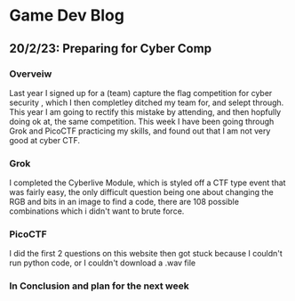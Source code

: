 # Game Dev Blog 

## 20/2/23: Preparing for Cyber Comp

### Overveiw

Last year I signed up for a (team) capture the flag competition for cyber security , which I then completley ditched my team for, and selept through. This year I am going to rectify this mistake by attending, and then hopfully doing ok at, the same competition. This week I have been going through Grok and PicoCTF practicing my skills, and found out that I am not very good at cyber CTF.

### Grok

I completed the Cyberlive Module, which is styled off a CTF type event that was fairly easy, the only difficult question being one about changing the RGB and bits in an image to find a code, there are 108 possible combinations which i didn't want to brute force.




### PicoCTF

I did the first 2 questions on this website then got stuck because I couldn't run python code, or I couldn't download a .wav file

### In Conclusion and plan for the next week